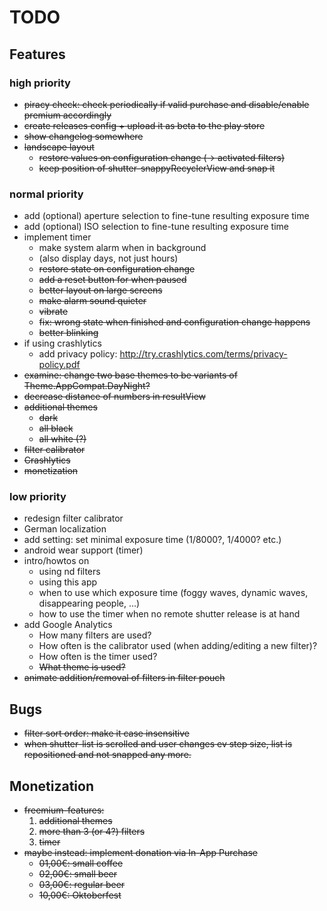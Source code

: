 # TODO

## Features

### high priority
* ~~piracy check: check periodically if valid purchase and disable/enable premium accordingly~~
* ~~create releases config + upload it as beta to the play store~~
* ~~show changelog somewhere~~
* ~~landscape layout~~
   * ~~restore values on configuration change (-> activated filters)~~
   * ~~keep position of shutter-snappyRecyclerView and snap it~~

### normal priority
* add (optional) aperture selection to fine-tune resulting exposure time
* add (optional) ISO selection to fine-tune resulting exposure time
* implement timer
   * make system alarm when in background
   * (also display days, not just hours)
   * ~~restore state on configuration change~~
   * ~~add a reset button for when paused~~
   * ~~better layout on large screens~~
   * ~~make alarm sound quieter~~
   * ~~vibrate~~
   * ~~fix: wrong state when finished and configuration change happens~~
   * ~~better blinking~~
* if using crashlytics
   * add privacy policy: http://try.crashlytics.com/terms/privacy-policy.pdf
* ~~examine: change two base themes to be variants of Theme.AppCompat.DayNight?~~
* ~~decrease distance of numbers in resultView~~
* ~~additional themes~~
   * ~~dark~~
   * ~~all black~~
   * ~~all white (?)~~
* ~~filter calibrator~~
* ~~Crashlytics~~
* ~~monetization~~

### low priority
* redesign filter calibrator
* German localization
* add setting: set minimal exposure time (1/8000?, 1/4000? etc.)
* android wear support (timer)
* intro/howtos on
   * using nd filters
   * using this app
   * when to use which exposure time (foggy waves, dynamic waves, disappearing people, ...)
   * how to use the timer when no remote shutter release is at hand
* add Google Analytics
   * How many filters are used?
   * How often is the calibrator used (when adding/editing a new filter)?
   * How often is the timer used?
   * ~~What theme is used?~~
* ~~animate addition/removal of filters in filter pouch~~


## Bugs
* ~~filter sort order: make it case insensitive~~
* ~~when shutter-list is scrolled and user changes ev step size, list is repositioned and not snapped any more.~~


## Monetization
* ~~freemium-features:~~
   1. ~~additional themes~~
   2. ~~more than 3 (or 4?) filters~~
   3. ~~timer~~
* ~~maybe instead: implement donation via In-App Purchase~~
   * ~~01,00€: small coffee~~
   * ~~02,00€: small beer~~
   * ~~03,00€: regular beer~~
   * ~~10,00€: Oktoberfest~~
